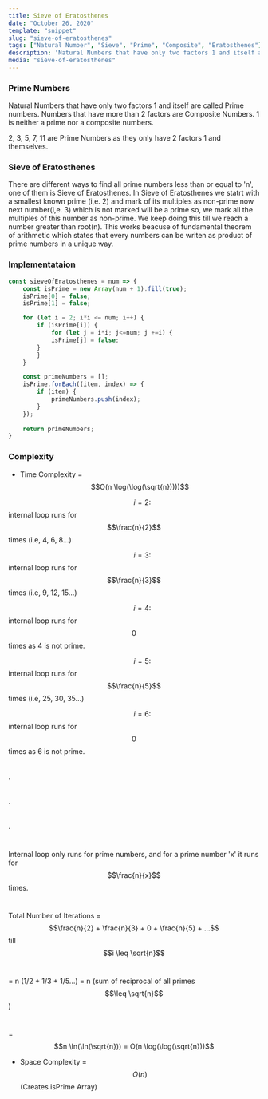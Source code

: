 ```yaml
---
title: Sieve of Eratosthenes
date: "October 26, 2020"
template: "snippet"
slug: "sieve-of-eratosthenes"
tags: ["Natural Number", "Sieve", "Prime", "Composite", "Eratosthenes"]
description: 'Natural Numbers that have only two factors 1 and itself are called Prime numbers. Numbers that have more than 2 factors are Composite Numbers.'
media: "sieve-of-eratosthenes"
---
```


### Prime Numbers
Natural Numbers that have only two factors 1 and itself are called Prime numbers. Numbers that have more than 2 factors are Composite Numbers. 1 is neither a prime nor a composite numbers.

2, 3, 5, 7, 11 are Prime Numbers as they only have 2 factors 1 and themselves.

### Sieve of Eratosthenes
There are different ways to find all prime numbers less than or equal to 'n', one of them is Sieve of Eratosthenes. In Sieve of Eratosthenes we statrt with a smallest known prime (i,e. 2) and mark of its multiples as non-prime now next number(i,e. 3) which is not marked will be a prime so, we mark all the multiples of this number as non-prime. We keep doing this till we reach a number greater than root(n). This works beacuse of fundamental theorem of arithmetic which states that every numbers can be writen as product of prime numbers in a unique way.

### Implementataion
```JavaScript
const sieveOfEratosthenes = num => {
    const isPrime = new Array(num + 1).fill(true);
    isPrime[0] = false;
    isPrime[1] = false;

    for (let i = 2; i*i <= num; i++) {
        if (isPrime[i]) {
       	    for (let j = i*i; j<=num; j +=i) {
	        isPrime[j] = false;
	    }
        }
    }

    const primeNumbers = [];
    isPrime.forEach((item, index) => {
        if (item) {
	        primeNumbers.push(index);
        }
    });
    
    return primeNumbers;
}
```
### Complexity
- Time Complexity = $$O(n \log(\log(\sqrt{n}))))$$

$$\quad\quad i=2: $$ internal loop runs for $$\frac{n}{2}$$ times (i.e, 4, 6, 8...)

$$\quad\quad i=3: $$ internal loop runs for $$\frac{n}{3}$$ times (i.e, 9, 12, 15...)

$$\quad\quad i=4: $$ internal loop runs for $$0$$ times as 4 is not prime.

$$\quad\quad i=5: $$ internal loop runs for $$\frac{n}{5}$$ times (i.e, 25, 30, 35...)

$$\quad\quad i=6: $$ internal loop runs for $$0$$ times as 6 is not prime.
$$\quad\quad$$ .
$$\quad\quad$$ .
$$\quad\quad$$ .

$$\quad$$ Internal loop only runs for prime numbers, and for a prime number 'x' it runs for $$\frac{n}{x}$$ times.

$$\quad$$ Total Number of Iterations = $$\frac{n}{2} + \frac{n}{3} + 0 + \frac{n}{5} + ...$$ till $$i \leq \sqrt{n}$$

$$\quad\quad$$ = n (1/2 + 1/3 + 1/5...) = n (sum of reciprocal of all primes $$\leq \sqrt{n}$$)

$$\quad\quad$$ = $$n \ln(\ln(\sqrt{n})) = O(n \log(\log(\sqrt{n}))$$

- Space Complexity = $$O(n)$$ (Creates isPrime Array)




